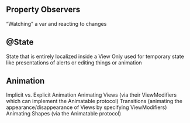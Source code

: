 ## Property Observers
“Watching” a var and reacting to changes
## @State
State that is entirely localized inside a View
Only used for temporary state like presentations of alerts or editing things or animation
## Animation
Implicit vs. Explicit Animation
Animating Views (via their ViewModifiers which can implement the Animatable protocol)
Transitions (animating the appearance/disappearance of Views by specifying ViewModifiers)
Animating Shapes (via the Animatable protocol)
